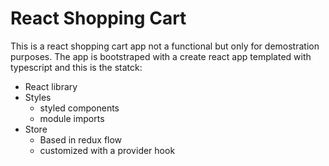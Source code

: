 # React Shopping Cart
This is a react shopping cart app not a functional but only for demostration purposes. 
The app is bootstraped with a create react app templated with typescript and this is the statck:
- React library
- Styles
   - styled components
   - module imports
- Store
   - Based in redux flow
   - customized with a provider hook
